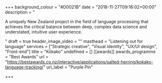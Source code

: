 +++
background_colour = "#D0021B"
date = "2018-11-27T09:16:02+00:00"
description = "<p>A uniquely New Zealand project in the field of language processing that achieves the critical balance between deep, complex data science and understated, intuitive user experience.</p>"
draft = true
header_image_video = ""
masthead = "Listening out for language"
services = ["Strategic creative", "Visual identity", "UX/UI design", "Front-end"]
title = "Kōkako"
undefined = []
[[awards]]
awards_programme = "Best Awards"
url = "https://bestawards.co.nz/interactive/applications/salted-herring/kokako-language-tracking/"
url_label = "Purple Pin"

+++
